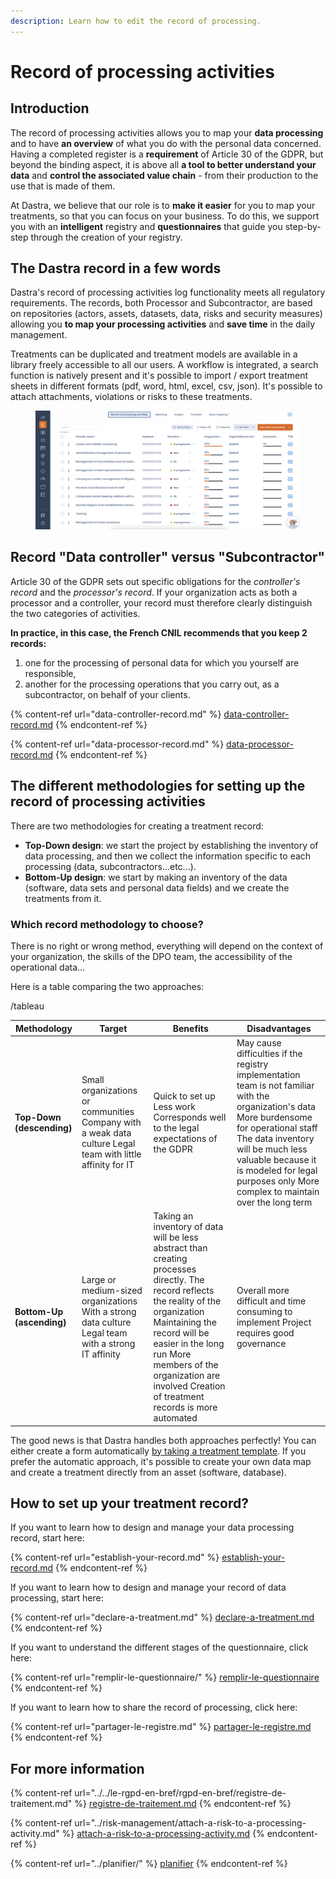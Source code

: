 ```yaml
---
description: Learn how to edit the record of processing.
---
```


# Record of processing activities

## Introduction

The record of processing activities allows you to map your **data processing** and to have **an overview** of what you do with the personal data concerned. Having a completed register is a **requirement** of Article 30 of the GDPR, but beyond the binding aspect, it is above all **a tool to better understand your data** and **control the associated value chain** - from their production to the use that is made of them.

At Dastra, we believe that our role is to **make it easier** for you to map your treatments, so that you can focus on your business. To do this, we support you with an **intelligent** registry and **questionnaires** that guide you step-by-step through the creation of your registry.

## The Dastra record in a few words

Dastra's record of processing activities log functionality meets all regulatory requirements. The records, both Processor and Subcontractor, are based on repositories (actors, assets, datasets, data, risks and security measures) allowing you **to map your processing activities** and **save time** in the daily management.

Treatments can be duplicated and treatment models are available in a library freely accessible to all our users. A workflow is integrated, a search function is natively present and it's possible to import / export treatment sheets in different formats (pdf, word, html, excel, csv, json). It's possible to attach attachments, violations or risks to these treatments.

<figure><img src="../../.gitbook/assets/Capture d’écran 2023-01-24 à 17.39.45.png" alt=""><figcaption></figcaption></figure>

## Record "Data controller" versus "Subcontractor"

Article 30 of the GDPR sets out specific obligations for the _controller's record_ and the _processor's record_. If your organization acts as both a processor and a controller, your record must therefore clearly distinguish the two categories of activities.

**In practice, in this case, the French CNIL recommends that you keep 2 records:**

1. one for the processing of personal data for which you yourself are responsible,
2. another for the processing operations that you carry out, as a subcontractor, on behalf of your clients.

{% content-ref url="data-controller-record.md" %}
[data-controller-record.md](data-controller-record.md)
{% endcontent-ref %}

{% content-ref url="data-processor-record.md" %}
[data-processor-record.md](data-processor-record.md)
{% endcontent-ref %}

## The different methodologies for setting up the record of processing activities

There are two methodologies for creating a treatment record:

* **Top-Down design**: we start the project by establishing the inventory of data processing, and then we collect the information specific to each processing (data, subcontractors...etc...).
* **Bottom-Up design**: we start by making an inventory of the data (software, data sets and personal data fields) and we create the treatments from it.

### Which record methodology to choose?

There is no right or wrong method, everything will depend on the context of your organization, the skills of the DPO team, the accessibility of the operational data...

Here is a table comparing the two approaches:

/tableau

| Methodology               | Target                                                                                                     | Benefits                                                                                                                                                                                                                                                                                    | Disadvantages                                                                                                                                                                                                                                                                         |
| ------------------------- | ---------------------------------------------------------------------------------------------------------- | ------------------------------------------------------------------------------------------------------------------------------------------------------------------------------------------------------------------------------------------------------------------------------------------- | ------------------------------------------------------------------------------------------------------------------------------------------------------------------------------------------------------------------------------------------------------------------------------------- |
| **Top-Down (descending)** | Small organizations or communities Company with a weak data culture Legal team with little affinity for IT | Quick to set up Less work Corresponds well to the legal expectations of the GDPR                                                                                                                                                                                                            | May cause difficulties if the registry implementation team is not familiar with the organization's data More burdensome for operational staff The data inventory will be much less valuable because it is modeled for legal purposes only More complex to maintain over the long term |
| **Bottom-Up (ascending)** | Large or medium-sized organizations With a strong data culture Legal team with a strong IT affinity        | Taking an inventory of data will be less abstract than creating processes directly. The record reflects the reality of the organization Maintaining the record will be easier in the long run More members of the organization are involved Creation of treatment records is more automated | Overall more difficult and time consuming to implement Project requires good governance                                                                                                                                                                                               |

The good news is that Dastra handles both approaches perfectly! You can either create a form automatically [by taking a treatment template](use-a-treatment-model.md). If you prefer the automatic approach, it's possible to create your own data map and create a treatment directly from an asset (software, database).

## How to set up your treatment record?

If you want to learn how to design and manage your data processing record, start here:

{% content-ref url="establish-your-record.md" %}
[establish-your-record.md](establish-your-record.md)
{% endcontent-ref %}

If you want to learn how to design and manage your record of data processing, start here:

{% content-ref url="declare-a-treatment.md" %}
[declare-a-treatment.md](declare-a-treatment.md)
{% endcontent-ref %}

If you want to understand the different stages of the questionnaire, click here:

{% content-ref url="remplir-le-questionnaire/" %}
[remplir-le-questionnaire](remplir-le-questionnaire/)
{% endcontent-ref %}

If you want to learn how to share the record of processing, click here:

{% content-ref url="partager-le-registre.md" %}
[partager-le-registre.md](partager-le-registre.md)
{% endcontent-ref %}

## For more information

{% content-ref url="../../le-rgpd-en-bref/rgpd-en-bref/registre-de-traitement.md" %}
[registre-de-traitement.md](../../le-rgpd-en-bref/rgpd-en-bref/registre-de-traitement.md)
{% endcontent-ref %}

{% content-ref url="../risk-management/attach-a-risk-to-a-processing-activity.md" %}
[attach-a-risk-to-a-processing-activity.md](../risk-management/attach-a-risk-to-a-processing-activity.md)
{% endcontent-ref %}

{% content-ref url="../planifier/" %}
[planifier](../planifier/)
{% endcontent-ref %}
